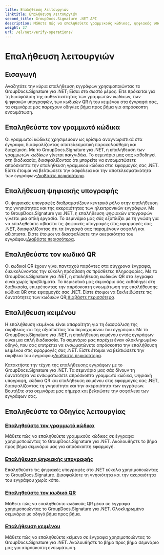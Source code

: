```yaml
---
title: Επαλήθευση λειτουργιών
linktitle: Επαλήθευση λειτουργιών
second_title: GroupDocs.Signature .NET API
description: Μάθετε πώς να επαληθεύετε γραμμικούς κώδικες, ψηφιακές υπογραφές, κωδικούς QR και κείμενο σε έγγραφα χρησιμοποιώντας το GroupDocs.Signature .NET. Βήμα προς βήμα σεμινάρια για απρόσκοπτη ενσωμάτωση.
weight: 27
url: /el/net/verify-operations/
---
```


# Επαλήθευση λειτουργιών

## Εισαγωγή

Αναζητάτε την κύρια επαλήθευση εγγράφων χρησιμοποιώντας το GroupDocs.Signature για .NET; Είσαι στο σωστό μέρος. Είτε πρόκειται για τη διασφάλιση της αυθεντικότητας των γραμμωτών κωδίκων, των ψηφιακών υπογραφών, των κωδικών QR ή του κειμένου στα έγγραφά σας, τα σεμινάρια μας παρέχουν οδηγίες βήμα προς βήμα για απρόσκοπτη ενσωμάτωση.

## Επαληθεύστε τον γραμμωτό κώδικα
 Οι γραμμωτοί κώδικες χρησιμεύουν ως κρίσιμα αναγνωριστικά στα έγγραφα, διασφαλίζοντας αποτελεσματική παρακολούθηση και διαχείριση. Με το GroupDocs.Signature για .NET, η επαλήθευση των γραμμωτών κωδίκων γίνεται παιχνιδάκι. Το σεμινάριο μας σας καθοδηγεί στη διαδικασία, διασφαλίζοντας ότι μπορείτε να ενσωματώσετε απρόσκοπτα την επαλήθευση γραμμικού κώδικα στις εφαρμογές σας .NET. Είστε έτοιμοι να βελτιώσετε την ασφάλεια και την αποτελεσματικότητα των εγγράφων;[Διαβάστε περισσότερα](./verify-barcode/).

## Επαλήθευση ψηφιακής υπογραφής
Οι ψηφιακές υπογραφές διαδραματίζουν κεντρικό ρόλο στην επαλήθευση της γνησιότητας και της ακεραιότητας των ηλεκτρονικών εγγράφων. Με το GroupDocs.Signature για .NET, η επαλήθευση ψηφιακών υπογραφών γίνεται μια απλή εργασία. Το σεμινάριο μας σάς εξοπλίζει με τη γνώση για να επαληθεύετε αβίαστα τις ψηφιακές υπογραφές στις εφαρμογές σας .NET, διασφαλίζοντας ότι τα έγγραφά σας παραμένουν ασφαλή και αξιόπιστα. Είστε έτοιμοι να διασφαλίσετε την ακεραιότητα του εγγράφου;[Διαβάστε περισσότερα](./verify-digital/).

## Επαληθεύστε τον κωδικό QR
 Οι κωδικοί QR έχουν γίνει πανταχού παρόντες στα σύγχρονα έγγραφα, διευκολύνοντας την εύκολη πρόσβαση σε πρόσθετες πληροφορίες. Με το GroupDocs.Signature για .NET, η επαλήθευση κωδικών QR στα έγγραφα είναι χωρίς προβλήματα. Το περιεκτικό μας σεμινάριο σάς καθοδηγεί στη διαδικασία, επιτρέποντας την απρόσκοπτη ενσωμάτωση της επαλήθευσης κώδικα QR στις εφαρμογές σας .NET. Είστε έτοιμοι να ξεκλειδώσετε τις δυνατότητες των κωδικών QR;[Διαβάστε περισσότερα](./verify-qr-code/).

## Επαλήθευση κειμένου
Η επαλήθευση κειμένου είναι απαραίτητη για τη διασφάλιση της ακρίβειας και της αξιοπιστίας του περιεχομένου του εγγράφου. Με το GroupDocs.Signature για .NET, η επαλήθευση κειμένου εντός εγγράφων είναι μια απλή διαδικασία. Το σεμινάριο μας παρέχει έναν ολοκληρωμένο οδηγό, που σας επιτρέπει να ενσωματώνετε απρόσκοπτα την επαλήθευση κειμένου στις εφαρμογές σας .NET. Είστε έτοιμοι να βελτιώσετε την ακρίβεια του εγγράφου;[Διαβάστε περισσότερα](./verify-text/).

Κατακτήστε την τέχνη της επαλήθευσης εγγράφων με το GroupDocs.Signature για .NET. Τα σεμινάρια μας σάς δίνουν τη δυνατότητα να ενσωματώσετε απρόσκοπτα γραμμωτό κώδικα, ψηφιακή υπογραφή, κώδικα QR και επαλήθευση κειμένου στις εφαρμογές σας .NET, διασφαλίζοντας τη γνησιότητα και την ακεραιότητα των εγγράφων. Βουτήξτε στα σεμινάρια μας σήμερα και βελτιώστε την ασφάλεια των εγγράφων σας.
## Επαληθεύστε τα Οδηγίες λειτουργίας
### [Επαληθεύστε τον γραμμωτό κώδικα](./verify-barcode/)
Μάθετε πώς να επαληθεύετε γραμμικούς κώδικες σε έγγραφα χρησιμοποιώντας το GroupDocs.Signature για .NET. Ακολουθήστε το βήμα προς βήμα σεμινάριο μας για απρόσκοπτη εφαρμογή.
### [Επαλήθευση ψηφιακής υπογραφής](./verify-digital/)
Επαληθεύστε τις ψηφιακές υπογραφές στο .NET εύκολα χρησιμοποιώντας το GroupDocs.Signature. Διασφαλίστε τη γνησιότητα και την ακεραιότητα του εγγράφου χωρίς κόπο.
### [Επαληθεύστε τον κωδικό QR](./verify-qr-code/)
Μάθετε πώς να επαληθεύετε κωδικούς QR μέσα σε έγγραφα χρησιμοποιώντας το GroupDocs.Signature για .NET. Ολοκληρωμένο σεμινάριο με οδηγό βήμα προς βήμα.
### [Επαλήθευση κειμένου](./verify-text/)
Μάθετε πώς να επαληθεύετε κείμενο σε έγγραφα χρησιμοποιώντας το GroupDocs.Signature για .NET. Ακολουθήστε το βήμα προς βήμα σεμινάριο μας για απρόσκοπτη ενσωμάτωση.